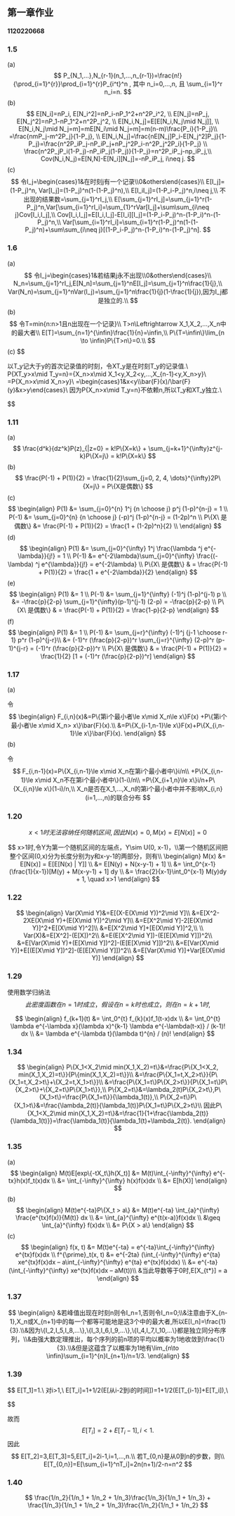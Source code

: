

## 第一章作业

#### 1120220668

### 1.5

(a)
$$
P_{N_1,...},N_{r-1}(n_1,...,n_{r-1})=\frac{n!}{\prod_{i=1}^{r}}\prod_{i=1}^{r}P_{i^t}^n
, 其中 n_i=0,...,n, 且 \sum_{i=1}^r n_i=n.
$$
(b)
$$
E[N_i]=nP_i, E[N_i^2]=nP_i-nP_1^2+n^2P_i^2, \\ 
E[N_j]=nP_j, E[N_j^2]=nP_1-nP_1^2+n^2P_j^2,  \\
E[N_i,N_j]=E[E[N_i,N_j\mid N_j]], \\
E[N_i,N_j\mid N_j=m]=mE[N_i\mid N_j=m]=m(n-m)\frac{P_i}{1-P_j}\\
=\frac{nmP_j-m^2P_j}{1-P_j}, \\
E[N_i,N_j]=\frac{nE[N_j]P_i-E[N_j^2]P_j}{1-P_j}=\frac{n^2P_iP_j-nP_iP_j+nP_j^2P_i-n^2P_j^2P_i}{1-P_j} \\
\frac{n^2P_jP_i(1-P_j)-nP_iP_j(1-P_j)}{1-P_j}=n^2P_iP_j-np_iP_j,\\  
Cov(N_i,N_j)=E[N,N]-E[N_i][N_j]=-nP_iP_j,
i\neq j.
$$
(c) 
$$
令I_j=\begin{cases}1&在时刻j有一个记录\\0&others\end{cases}\\
E[I_j]=(1-P_j)^n, Var[I_j]=(1-P_j)^n(1-(1-P_j)^n),\\
E[I_iI_j]=(1-P_i-P_j)^n,i\neq j,\\
不出现的结果数=\sum_{j=1}^rI_j,\\
E[\sum_{j=1}^rI_j]=\sum_{j=1}^r(1-P_j)^n,Var[\sum_{i=1}^rI_i]=\sum_{1}^rVar[I_j]+\sum\sum_{i\neq j}Cov[I_i,I_j],\\
Cov[I_i,I_j]=E[I_i,I_j]-E[I_i][I_j]=(1-P_i-P_j)^n-(1-P_i)^n-(1-P_j)^n,\\
Var[\sum_{i=1}^rI_i]=\sum_{i=1}^r(1-P_j)^n(1-(1-P_j)^n)+\sum\sum_{i\neq j}[(1-P_i-P_j)^n-(1-P_i)^n-(1-P_j)^n].
$$

### 1.6

(a)
$$
令I_j=\begin{cases}1&若结果j永不出现\\0&others\end{cases}\\
N_n=\sum_{j=1}^rI_j,E[N_n]=\sum_{j=1}^nE[I_j]=\sum_{j=1}^n\frac{1}{j},\\
Var(N_n)=\sum_{j=1}^nVar(I_j)=\sum_{j=1}^n\frac{1}{j}(1-\frac{1}{j}),因为I_j都是独立的.\\
$$
(b)
$$
令T=min{n:n>1且n出现在一个记录}\\
T>n\Leftrightarrow X_1,X_2,...,X_n中的最大者\\
E[T]=\sum_{n=1}^{\infin}\frac{1}{n}=\infin,\\
P\{T=\infin\}\lim_{n \to \infin}P\{T>n\}=0.\\
$$
(c)
$$

以T_y记大于y的首次记录值的时刻，令XT_y是在时刻T_y的记录值.\\
P\{XT_y>x\mid T_y=n\}=\{X_n>x\mid X_1<y,X_2<y,...,X_{n-1}<y,X_n>y\}\\
=P\{X_n>x\mid X_n>y\}\\
=\begin{cases}1&x<y\\\bar{F}(x)/\bar{F}(y)&x>y\end{cases}\\
因为P\{X_n>x\mid T_y=n\}不依赖n,所以T_y和XT_y独立.\\
$$

### 1.11

(a)
$$
\frac{d^k}{dz^k}P(z)_{|z=0} = k!P\{X=k\} + \sum_{j=k+1}^{\infty}z^{j-k}P\{X=j\} = k!P\{X=k\}
$$
(b)
$$
\frac{P(-1) + P(1)}{2} = \frac{1}{2}\sum_{j=0, 2, 4, \dots}^{\infty}2P\{X=j\} = P\{X是偶数\}
$$
(c)
$$
\begin{align}
P(1) &= \sum_{j=0}^{n} 1^j {n \choose j} p^j (1-p)^{n-j} = 1 \\
P(-1) &= \sum_{j=0}^{n} {n \choose j} (-p)^j (1-p)^{n-j} = (1-2p)^n \\
P\{X\ 是偶数\} &= \frac{P(-1) + P(1)}{2} = \frac{1 + (1-2p)^n}{2} \\
\end{align}
$$
(d)
$$
\begin{align}
P(1) &= \sum_{j=0}^{\infty} 1^j \frac{\lambda ^j e^{-\lambda}}{j!} = 1 \\
P(-1) &= e^{-2\lambda}\sum_{j=0}^{\infty} \frac{(-\lambda) ^j e^{\lambda}}{j!} = e^{-2\lambda} \\
P\{X\ 是偶数\} & = \frac{P(-1) + P(1)}{2} = \frac{1 + e^{-2\lambda}}{2} 
\end{align}
$$
(e)
$$
\begin{align}
P(1) &= 1 \\
P(-1) &= \sum_{j=1}^{\infty} (-1)^j (1-p)^(j-1) p \\
&= -\frac{p}{2-p} \sum_{j=1}^{\infty}(p-1)^(j-1) (2-p) = -\frac{p}{2-p} \\
P\{X\ 是偶数\} & = \frac{P(-1) + P(1)}{2} = \frac{1-p}{2-p} 
\end{align}
$$
(f)
$$
\begin{align}
P(1) &= 1 \\
P(-1) &= \sum_{j=r}^{\infty} (-1)^j {j-1 \choose r-1} p^r (1-p)^{j-r}\\
&= (-1)^r (\frac{p}{2-p})^r \sum_{j=r}^{\infty} (2-p)^r (p-1)^{j-r} = (-1)^r (\frac{p}{2-p})^r \\
P\{X\ 是偶数\} & = \frac{P(-1) + P(1)}{2} = \frac{1}{2} [1 + (-1)^r (\frac{p}{2-p})^r] 
\end{align}
$$


### 1.17

(a)

令
$$
\begin{align}
F_{i,n}(x)&=P\{第i个最小者\le x\mid X_n\le x\}F(x)
+P\{第i个最小者\le x\mid X_n> x\}\bar{F}(x).\\
&=P\{X_{i-1,n-1}\le x\}F(x)+P\{X_{i,n-1}\le x\}\bar{F}(x).
\end{align}
$$
(b)

令
$$
F_{i,n-1}(x)=P\{X_{i,n-1}\le x\mid X_n在第i个最小者中\}i/n\\
+P\{X_{i,n-1}\le x\mid X_n不在第i个最小者中\}(1-i)/n\\
=P\{X_{i+1,n}\le x\}i/n+P\{X_{i,n}\le x\}(1-i)/n,\\
X_n是否在X_1,...,X_n的第i个最小者中并不影响X_{i,n}(i=1,...,n)的联合分布
$$

### 1.20

$$
x<1时无法容纳任何随机区间,因此N(x)=0,M(x)=E[N(x)]=0
$$


$$
x>1时,令Y为第一个随机区间的左端点，Y\sim U(0, x-1)，\\第一个随机区间把整个区间(0,x)分为长度分别为y和x-y-1的两部分，则有\\
\begin{align}
M(x) &= E[N(x)] = E[E[N(x) | Y]] \\
&= E[N(y) + N(x-y-1) + 1] \\ 
&= \int_0^{x-1} (\frac{1}{x-1})[M(y) + M(x-y-1) + 1] dy \\
&= \frac{2}{x-1}\int_0^{x-1} M(y)dy + 1, \quad x>1
\end{align}
$$


### 1.22

$$
\begin{align}
Var(X\mid Y)&=E[(X-E(X\mid Y))^2\mid Y]\\
&=E[X^2-2XE(X\mid Y)+(E(X\mid Y))^2\mid Y]\\
&=E[X^2\mid Y]-2[E(X\mid Y)]^2+E[(X\mid Y)^2]\\
&=E[X^2\mid Y]+[E(X\mid Y)]^2,\\
\\
Var(X)&=E[X^2]-(E[X])^2\\
&=E(E[X^2\mid Y])-(E[E[X\mid Y]])^2\\
&=E[Var(X\mid Y)+(E[X\mid Y])^2]-(E[E[X\mid Y]])^2\\
&=E[Var(X\mid Y)]+E[(E[X\mid Y])^2]-(E[E[X\mid Y]])^2\\
&=E[Var(X\mid Y)]+Var[E(X\mid Y)]
\end{align}
$$

### 1.29

使用数学归纳法
$$
此密度函数在n=1时成立，假设在n=k时也成立，则在n=k+1时,
$$

$$
\begin{align}
f_{k+1}(t) &= \int_0^{t} f_{k}(x)f_1(t-x)dx \\
&= \int_0^{t} \lambda e^{-\lambda x}(\lambda x)^{k-1} \lambda e^{-\lambda(t-x)} / (k-1)! dx \\
&= \lambda e^{-\lambda t}(\lambda t)^{n} / (n)! 
\end{align}
$$



### 1.34

$$
\begin{align}
P\{X_1<X_2\mid min(X_1,X_2)=t\}&=\frac{P\{X_1<X_2, min(X_1,X_2)=t\}}{P\{min(X_1,X_2)=t\}}\\
&=\frac{P\{X_1=t,X_2>t\}}{P\{X_1=t,X_2>t\}+\{X_2=t,X_1>t\}}\\
&=\frac{P\{X_1=t\}P\{X_2>t\}}{P\{X_1=t\}P\{X_2>t\}+\{X_2=t\}P\{X_1>t\}},\\
P\{X_2=t\}&=\lambda_2(t)P\{X_2>t\},P\{X_1>t\}=\frac{P\{X_1=t\}}{\lambda_1(t)},\\
P\{X_2=t\}P\{X_1>t\}&=\frac{\lambda_2(t)}{\lambda_1(t)}P\{X_1=t\}P\{X_2>t\}\\
因此P\{X_1<X_2\mid min(X_1,X_2)=t\}&=\frac{1}{1+\frac{\lambda_2(t)}{\lambda_1(t)}}=\frac{\lambda_1(t)}{\lambda_1(t)+\lambda_2(t)}.
\end{align}
$$



### 1.35

(a)
$$
\begin{align}
M(t)E[exp\{-tX_t\}h(X_t)] &= M(t)\int_{-\infty}^{\infty} e^{-tx}h(x)f_t(x)dx \\
&= \int_{-\infty}^{\infty} h(x)f(x)dx \\ 
&= E[h(X)]
\end{align}
$$
(b)
$$
\begin{align}
M(t)e^{-ta}P\{X_t > a\} &= M(t)e^{-ta} \int_{a}^{\infty} \frac{e^{tx}f(x)}{M(t)} dx \\
&= \int_{a}^{\infty} e^{t(x-a)}f(x)dx \\
&\geq \int_{a}^{\infty} f(x)dx \\ 
&= P\{X > a\} 
\end{align}
$$
(c)
$$
\begin{align}
f(x, t) &= M(t)e^{-ta} = e^{-ta}\int_{-\infty}^{\infty} e^{tx}f(x)dx \\
f^{\prime}_t(x, t) &= e^{-2ta} (\int_{-\infty}^{\infty} e^{ta} xe^{tx}f(x)dx – a\int_{-\infty}^{\infty} e^{ta} e^{tx}f(x)dx) \\
&= e^{-ta} (\int_{-\infty}^{\infty} xe^{tx}f(x)dx – aM(t))\\ 
&当此导数等于0时,E[X_{t*}] = a
\end{align}
$$


### 1.37

$$
\begin{align}
&若峰值出现在时刻n则令I_n=1,否则令I_n=0;\\&注意由于X_{n-1},X_n或X_{n+1}中的每一个都等可能地是这3个中的最大者,所以E[I_n]=\frac{1}{3}.\\&因为\{I_2,I_5,I_8,...\},\{I_3,I_6,I_9,...\},\{I_4,I_7,I_10,...\}都是独立同分布序列，\\&由强大数定理推出，每个序列的前n项的平均以概率为1地收敛到\frac{1}{3}.\\&但是这蕴含了以概率为1地有\lim_{n\to \infin}\sum_{i=1}^{n}I_{n+1}/n=1/3.
\end{align}
$$



### 1.39

$$
E[T_1]=1.\\
对i>1,\\
E[T_i]=1+1/2(E[从i-2到i的时间])=1+1/2(E[T_{i-1}]+E[T_i]),\\
$$

故而
$$
E[T_i]=2+E[T_i-1],i<1.
$$
因此
$$
E[T_2]=3,E[T_3]=5,E[T_i]=2i-1,i=1,...,n.\\
若T_{0,n}是从0到n的步数，则\\
E[T_{0,n}]=E[\sum_{i=1}^nT_i]=2n(n+1)/2-n=n^2
$$


### 1.40

$$
\frac{1/n_2}{1/n_1 + 1/n_2 + 1/n_3}\frac{1/n_3}{1/n_1 + 1/n_3} + \frac{1/n_3}{1/n_1 + 1/n_2 + 1/n_3}\frac{1/n_2}{1/n_1 + 1/n_2} 
$$

